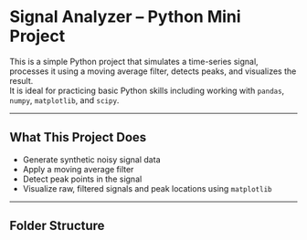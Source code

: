 #  Signal Analyzer – Python Mini Project

This is a simple Python project that simulates a time-series signal, processes it using a moving average filter, detects peaks, and visualizes the result.  
It is ideal for practicing basic Python skills including working with `pandas`, `numpy`, `matplotlib`, and `scipy`.

---

##  What This Project Does

- Generate synthetic noisy signal data
- Apply a moving average filter
- Detect peak points in the signal
- Visualize raw, filtered signals and peak locations using `matplotlib`

---

##  Folder Structure


